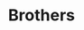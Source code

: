 --- 
title: "Brothers"
publishdate: "2019-8-15T16:48:46+02:00"
src: "https://365manga.net/manga/brothers"
image: "https://data.365manga.net/images/thumbnails/6536-brothers.jpg"
description: "Eiji Otsuka and Sho-u Tajima at it again, Eiji in a much more minor role this time, however. In any case, this a relatively older and short comedy series (4 volumes) that should be a fun break from the mayhem of MPD. In 1994, this manga was published as a whole under title 'BROTHERS High School'."
---